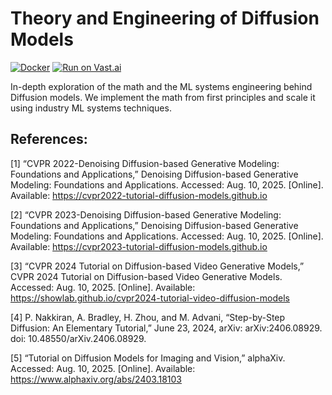 # Theory and Engineering of Diffusion Models

[![Docker](https://github.com/vipulSharma18/Exploring_Diffusion_with_LoRA/actions/workflows/docker-publish.yml/badge.svg)](https://github.com/vipulSharma18/Exploring_Diffusion_with_LoRA/actions/workflows/docker-publish.yml) [![Run on Vast.ai](https://img.shields.io/badge/Run_on-Vast.ai-purple?logo=google-cloud&logoColor=white)](https://cloud.vast.ai/?ref_id=288801&template_id=912660429efc8b3a1d7bd2fd56b09448)

In-depth exploration of the math and the ML systems engineering behind Diffusion models. We implement the math from first principles and scale it using industry ML systems techniques.

## References:

[1] “CVPR 2022-Denoising Diffusion-based Generative Modeling: Foundations and Applications,” Denoising Diffusion-based Generative Modeling: Foundations and Applications. Accessed: Aug. 10, 2025. [Online]. Available: https://cvpr2022-tutorial-diffusion-models.github.io

[2] “CVPR 2023-Denoising Diffusion-based Generative Modeling: Foundations and Applications,” Denoising Diffusion-based Generative Modeling: Foundations and Applications. Accessed: Aug. 10, 2025. [Online]. Available: https://cvpr2023-tutorial-diffusion-models.github.io

[3] “CVPR 2024 Tutorial on Diffusion-based Video Generative Models,” CVPR 2024 Tutorial on Diffusion-based Video Generative Models. Accessed: Aug. 10, 2025. [Online]. Available: https://showlab.github.io/cvpr2024-tutorial-video-diffusion-models

[4] P. Nakkiran, A. Bradley, H. Zhou, and M. Advani, “Step-by-Step Diffusion: An Elementary Tutorial,” June 23, 2024, arXiv: arXiv:2406.08929. doi: 10.48550/arXiv.2406.08929.

[5] “Tutorial on Diffusion Models for Imaging and Vision,” alphaXiv. Accessed: Aug. 10, 2025. [Online]. Available: https://www.alphaxiv.org/abs/2403.18103
